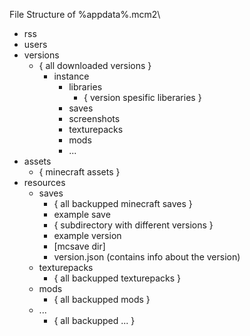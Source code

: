 ﻿File Structure of %appdata%\.mcm2\

 - rss
 - users
 - versions
   - { all downloaded versions }
     - instance
       - libraries
         - { version spesific liberaries }
       - saves
       - screenshots
       - texturepacks
       - mods
       - ...
 - assets
   - { minecraft assets }
 - resources
   - saves
     - { all backupped minecraft saves }
	 - example save
	  - { subdirectory with different versions }
	  - example version
	   - [mcsave dir]
	   - version.json (contains info about the version)
   - texturepacks
     - { all backupped texturepacks }
   - mods
     - { all backupped mods }
   - ...
     - { all backupped ... }
